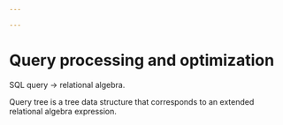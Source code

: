 ```yaml
---

---
```

#  Query processing and optimization

SQL query -> relational algebra.

Query tree is a tree data structure that corresponds to an extended relational algebra expression.